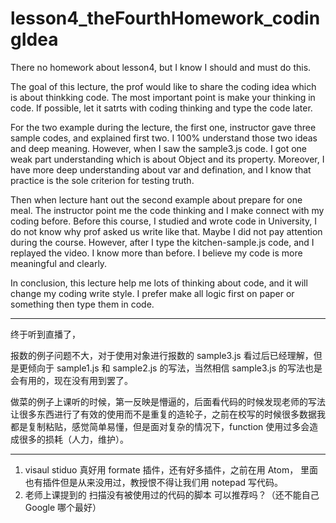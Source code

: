 # lesson4_theFourthHomework_codingIdea

There no homework about lesson4, but I know I should and must do this.

The goal of this lecture, the prof would like to share the coding idea which is about thinkking code. The most important point is make your thinking in code. If possible, let it satrts with coding thinking and type the code later.

For the two example during the lecture, the first one, instructor gave three sample codes, and explained first two. I 100% understand those two ideas and deep meaning. However, when I saw the sample3.js code. I got one weak part understanding which is about Object and its property. Moreover, I have more deep understanding about var and defination, and I know that practice is the sole criterion for testing truth.

Then when lecture hant out the second example about prepare for one meal. The instructor point me the code thinking and I make connect with my coding before. Before this course, I studied and wrote code in University, I do not know why prof asked us write like that. Maybe I did not pay attention during the course. However, after I type the kitchen-sample.js code, and I replayed the video. I know more than before. I believe my code is more meaningful and clearly.

In conclusion, this lecture help me lots of thinking about code, and it will change my coding write style. I prefer make all logic first on paper or something then type them in code.

---

终于听到直播了，

报数的例子问题不大，对于使用对象进行报数的 sample3.js 看过后已经理解，但是更倾向于 sample1.js 和 sample2.js 的写法，当然相信 sample3.js 的写法也是会有用的，现在没有用到罢了。

做菜的例子上课听的时候，第一反映是懵逼的，后面看代码的时候发现老师的写法让很多东西进行了有效的使用而不是重复的造轮子，之前在校写的时候很多数据我都是复制粘贴，感觉简单易懂，但是面对复杂的情况下，function 使用过多会造成很多的损耗（人力，维护）。

---

1. visaul stiduo 真好用 formate 插件，还有好多插件，之前在用 Atom， 里面也有插件但是从来没用过，教授恨不得让我们用 notepad 写代码。
2. 老师上课提到的 扫描没有被使用过的代码的脚本 可以推荐吗？（还不能自己 Google 哪个最好）
